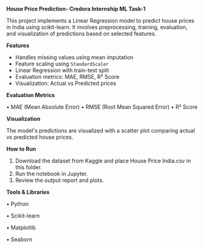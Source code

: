  **House Price Prediction- Credora Internship ML Task-1**
 
This project implements a Linear Regression model to predict house prices in India using scikit-learn. It involves preprocessing, training, evaluation, and visualization of predictions based on selected features.
   
  **Features**
- Handles missing values using mean imputation
- Feature scaling using `StandardScaler`
- Linear Regression with train-test split
- Evaluation metrics: MAE, RMSE, R² Score
- Visualization: Actual vs Predicted prices

**Evaluation Metrics**

 •	MAE (Mean Absolute Error)
 •	RMSE (Root Mean Squared Error)
 •	R² Score

**Visualization**

   The model's predictions are visualized with a scatter plot comparing actual vs predicted house prices.
   
**How to Run**

 1.	Download the dataset from Kaggle and place House Price India.csv in this folder.
 2.	Run the notebook in Jupyter.
 3.	Review the output report and plots.
    
**Tools & Libraries**

 •	Python
 
 •	Scikit-learn
 
 •	Matplotlib
 
 •	Seaborn


